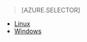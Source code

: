 > [AZURE.SELECTOR]
- [Linux](/documentation/articles/hdinsight-hadoop-customize-cluster-v1/)
- [Windows](/documentation/articles/hdinsight-hadoop-customize-cluster-v1/)
